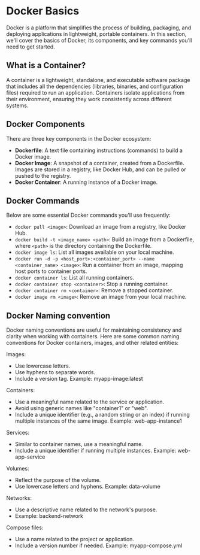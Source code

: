 # Docker Basics

Docker is a platform that simplifies the process of building, packaging, and deploying applications in lightweight, portable containers. In this section, we'll cover the basics of Docker, its components, and key commands you'll need to get started.

## What is a Container?

A container is a lightweight, standalone, and executable software package that includes all the dependencies (libraries, binaries, and configuration files) required to run an application. Containers isolate applications from their environment, ensuring they work consistently across different systems.

## Docker Components

There are three key components in the Docker ecosystem:

- **Dockerfile**: A text file containing instructions (commands) to build a Docker image.
- **Docker Image**: A snapshot of a container, created from a Dockerfile. Images are stored in a registry, like Docker Hub, and can be pulled or pushed to the registry.
- **Docker Container**: A running instance of a Docker image.

## Docker Commands

Below are some essential Docker commands you'll use frequently:

- `docker pull <image>`: Download an image from a registry, like Docker Hub.
- `docker build -t <image_name> <path>`: Build an image from a Dockerfile, where `<path>` is the directory containing the Dockerfile.
- `docker image ls`: List all images available on your local machine.
- `docker run -d -p <host_port>:<container_port> --name <container_name> <image>`: Run a container from an image, mapping host ports to container ports.
- `docker container ls`: List all running containers.
- `docker container stop <container>`: Stop a running container.
- `docker container rm <container>`: Remove a stopped container.
- `docker image rm <image>`: Remove an image from your local machine.
## Docker Naming convention
Docker naming conventions are useful for maintaining consistency and clarity when working with containers. Here are some common naming conventions for Docker containers, images, and other related entities:

Images:

- Use lowercase letters.
- Use hyphens to separate words.
- Include a version tag.
Example: myapp-image:latest

Containers:

- Use a meaningful name related to the service or application.
- Avoid using generic names like "container1" or "web".
- Include a unique identifier (e.g., a random string or an index) if running multiple instances of the same image.
Example: web-app-instance1

Services:

- Similar to container names, use a meaningful name.
- Include a unique identifier if running multiple instances.
Example: web-app-service

Volumes:

- Reflect the purpose of the volume.
- Use lowercase letters and hyphens.
Example: data-volume

Networks:

- Use a descriptive name related to the network's purpose.
- Example: backend-network
  
Compose files:

- Use a name related to the project or application.
- Include a version number if needed.
Example: myapp-compose.yml
